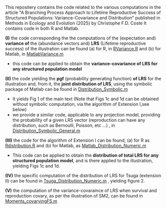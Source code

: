 This repositery contains the code related to the various computations in the article "A Branching Process Approach to Lifetime Reproductive Success of Structured Populations: Variance-Covariance and Distribution" published in Methods in Ecology and Evolution (2025) by Christophe F.D. Coste
It contains code in both R and Matlab. 

**(I)** the code corresponding the the computations of the (expectation and) **variance of** the (abundance vectors and) **LRS** (Lifetime reproductive success) of the illustration can be found (a) for R, in [RVariance.R](https://github.com/ChristopheCoste/DistributionLRS/blob/main/RVariance.R) and (b) for Matlab, in [MatlabVariance.m](https://github.com/ChristopheCoste/DistributionLRS/blob/main/MatlabVariance.m)
- this code can be applied to obtain the **variance-covariance of LRS for any structured population model**

**(II)** the code yielding the **pgf** (probability generating function) **of LRS** for the illustration and, from it, the **joint distribution of LRS**, using the symbolic package of Matlab can be found in [Distribution_Symbolic.m](https://github.com/ChristopheCoste/DistributionLRS/blob/main/Distribution_Symbolic.m)
- It yields Fig 1 of the main text (Note that Figs 1c and 1d can be obtained without symbolic computation, via the algorithm of Extension I,see below)
-  we provide a similar code, applicable to any projection model, providing the probability of a given LRS vector (reproduction can have any distribution, such as Bernoulli, Poisson, etc ...) , in [Distribution_Symbolic_General.m](https://github.com/ChristopheCoste/DistributionLRS/blob/main/Distribution_Symbolic_General.m)

**(III)** the code for the algorithm of Extension I can be found, (a) for R as  [Rdistribution.R](https://github.com/ChristopheCoste/DistributionLRS/blob/main/Rdistribution.R) and (b) for Matlab, as [Matlab_Distribution_Numeric.m](https://github.com/ChristopheCoste/DistributionLRS/blob/main/Matlab_Distribution_Numeric.m) 
- This code can be applied to obtain the **distribution of total LRS for any structured population model**, and is there applied to the illustration, yielding Figs 1c and 1d.


**(IV)** the specific computation of the distribution of LRS for Tsuga (extension II) can be found in [Tsuga_Distribution_Numeric.m](https://github.com/ChristopheCoste/DistributionLRS/blob/main/Tsuga_Distribution_Numeric.m) , yielding figure 2.

**(V)** the computation of the variance-covaraince of LRS when survival and reproduction covary, as per the illustration of SM2, can be found in  [Moments_covaryingFS.m](https://github.com/ChristopheCoste/DistributionLRS/blob/main/Moments_covaryingFS.m)

